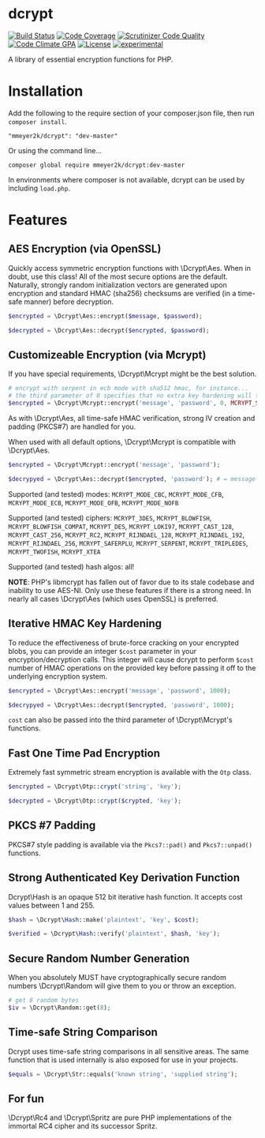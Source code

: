 dcrypt
======
[![Build Status](https://travis-ci.org/mmeyer2k/dcrypt.png)](https://travis-ci.org/mmeyer2k/dcrypt)
[![Code Coverage](https://scrutinizer-ci.com/g/mmeyer2k/dcrypt/badges/coverage.png?b=master)](https://scrutinizer-ci.com/g/mmeyer2k/dcrypt/?branch=master)
[![Scrutinizer Code Quality](https://scrutinizer-ci.com/g/mmeyer2k/dcrypt/badges/quality-score.png?b=master)](https://scrutinizer-ci.com/g/mmeyer2k/dcrypt/?branch=master)
[![Code Climate GPA](https://codeclimate.com/github/mmeyer2k/dcrypt/badges/gpa.svg)](https://codeclimate.com/github/mmeyer2k/dcrypt)
[![License](https://poser.pugx.org/mmeyer2k/dcrypt/license.svg)](https://packagist.org/packages/mmeyer2k/dcrypt)
[![experimental](http://badges.github.io/stability-badges/dist/experimental.svg)](http://github.com/badges/stability-badges)

A library of essential encryption functions for PHP.

# Installation
Add the following to the require section of your composer.json file, then run `composer install`.
```
"mmeyer2k/dcrypt": "dev-master"
```
Or using the command line...
```
composer global require mmeyer2k/dcrypt:dev-master
```
In environments where composer is not available, dcrypt can be used by including `load.php`.
# Features
## AES Encryption (via OpenSSL)
Quickly access symmetric encryption functions with \Dcrypt\Aes. When in doubt, use this class! All of the most secure options are the default. Naturally, strongly random initialization vectors are generated upon encryption and standard HMAC (sha256) checksums are verified (in a time-safe manner) before decryption.
```php
$encrypted = \Dcrypt\Aes::encrypt($message, $password);

$decrypted = \Dcrypt\Aes::decrypt($encrypted, $password);
```

## Customizeable Encryption (via Mcrypt)
If you have special requirements, \Dcrypt\Mcrypt might be the best solution.
```php
# encrypt with serpent in ecb mode with sha512 hmac, for instance...
# the third parameter of 0 specifies that no extra key hardening will take place (see below...)
$encrypted = \Dcrypt\Mcrypt::encrypt('message', 'password', 0, MCRYPT_SERPENT, MCRYPT_MODE_ECB, 'sha512');
```
As with \Dcrypt\Aes, all time-safe HMAC verification, strong IV creation and padding (PKCS#7) are handled for you.

When used with all default options, \Dcrypt\Mcrypt is compatible with \Dcrypt\Aes.
```php
$encrypted = \Dcrypt\Mcrypt::encrypt('message', 'password');

$decrypyed = \Dcrypt\Aes::decrypt($encrypted, 'password'); # = message
```

Supported (and tested) modes: `MCRYPT_MODE_CBC`, `MCRYPT_MODE_CFB`, `MCRYPT_MODE_ECB`, `MCRYPT_MODE_OFB`, `MCRYPT_MODE_NOFB`

Supported (and tested) ciphers: `MCRYPT_3DES`, `MCRYPT_BLOWFISH`, `MCRYPT_BLOWFISH_COMPAT`, `MCRYPT_DES`, `MCRYPT_LOKI97`, `MCRYPT_CAST_128`, `MCRYPT_CAST_256`, `MCRYPT_RC2`, `MCRYPT_RIJNDAEL_128`, `MCRYPT_RIJNDAEL_192`, `MCRYPT_RIJNDAEL_256`, `MCRYPT_SAFERPLU`, `MCRYPT_SERPENT`, `MCRYPT_TRIPLEDES`, `MCRYPT_TWOFISH`, `MCRYPT_XTEA`

Supported (and tested) hash algos: all!

**NOTE**: PHP's libmcrypt has fallen out of favor due to its stale codebase and inability to use AES-NI. Only use these features if there is a strong need. In nearly all cases \Dcrypt\Aes (which uses OpenSSL) is preferred.

## Iterative HMAC Key Hardening
To reduce the effectiveness of brute-force cracking on your encrypted blobs, you can provide an integer `$cost` parameter
in your encryption/decryption calls. This integer will cause dcrypt to perform `$cost` number of HMAC operations on the provided key before passing it off to the underlying encryption system.
```php
$encrypted = \Dcrypt\Aes::encrypt('message', 'password', 1000);

$decrypyed = \Dcrypt\Aes::decrypt($encrypted, 'password', 1000);
```
`cost` can also be passed into the third parameter of \Dcrypt\Mcrypt's functions.

## Fast One Time Pad Encryption
Extremely fast symmetric stream encryption is available with the `Otp` class.
```php
$encrypted = \Dcrypt\Otp::crypt('string', 'key');

$decrypted = \Dcrypt\Otp::crypt($crypted, 'key'); 
```

## PKCS #7 Padding
PKCS#7 style padding is available via the `Pkcs7::pad()` and `Pkcs7::unpad()` functions.

## Strong Authenticated Key Derivation Function
Dcrypt\Hash is an opaque 512 bit iterative hash function. It accepts cost values between 1 and 255.
```php
$hash = \Dcrypt\Hash::make('plaintext', 'key', $cost);

$verified = \Dcrypt\Hash::verify('plaintext', $hash, 'key');
```
## Secure Random Number Generation
When you absolutely MUST have cryptographically secure random numbers \Dcrypt\Random will give them to you or throw an exception.
```php
# get 8 random bytes
$iv = \Dcrypt\Random::get(8);
```

## Time-safe String Comparison
Dcrypt uses time-safe string comparisons in all sensitive areas. The same function that is used internally is also exposed for use in your projects.
```php
$equals = \Dcrypt\Str::equals('known string', 'supplied string');
```

## For fun
\Dcrypt\Rc4 and \Dcrypt\Spritz are pure PHP implementations of the immortal RC4 cipher and its successor Spritz.

